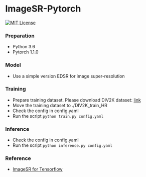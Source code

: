# ImageSR-Pytorch
[![MIT License](http://img.shields.io/badge/license-MIT-blue.svg?style=flat-square)][license]

[license]: https://github.com/linchuming/ImageSR-Pytorch/blob/master/LICENSE

### Preparation
- Python 3.6
- Pytorch 1.1.0

### Model
- Use a simple version EDSR for image super-resolution

### Training
- Prepare training dataset. Please download DIV2K dataset:
[link](http://data.vision.ee.ethz.ch/cvl/DIV2K/DIV2K_train_HR.zip)
- Move the training dataset to ./DIV2K_train_HR
- Check the config in config.yaml
- Run the script `python train.py config.yaml`

### Inference
- Check the config in config.yaml
- Run the script `python inference.py config.yaml`

### Reference
- [ImageSR for Tensorflow](https://github.com/linchuming/ImageSR-Tensorflow)